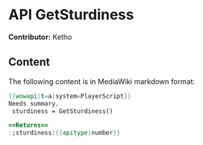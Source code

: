 # API GetSturdiness

**Contributor:** Ketho

## Content

The following content is in MediaWiki markdown format:

```mediawiki
{{wowapi|t=a|system=PlayerScript}}
Needs summary.
 sturdiness = GetSturdiness()

==Returns==
:;sturdiness:{{apitype|number}}
```